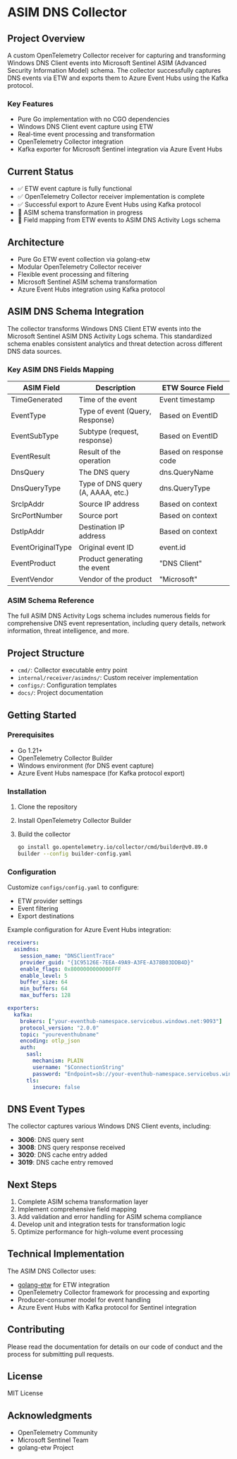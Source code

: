 # ASIM DNS Collector

## Project Overview

A custom OpenTelemetry Collector receiver for capturing and transforming Windows DNS Client events into Microsoft Sentinel ASIM (Advanced Security Information Model) schema. The collector successfully captures DNS events via ETW and exports them to Azure Event Hubs using the Kafka protocol.

### Key Features

- Pure Go implementation with no CGO dependencies
- Windows DNS Client event capture using ETW
- Real-time event processing and transformation
- OpenTelemetry Collector integration
- Kafka exporter for Microsoft Sentinel integration via Azure Event Hubs

## Current Status

- ✅ ETW event capture is fully functional
- ✅ OpenTelemetry Collector receiver implementation is complete
- ✅ Successful export to Azure Event Hubs using Kafka protocol
- 🔄 ASIM schema transformation in progress
- 🔄 Field mapping from ETW events to ASIM DNS Activity Logs schema

## Architecture

- Pure Go ETW event collection via golang-etw
- Modular OpenTelemetry Collector receiver
- Flexible event processing and filtering
- Microsoft Sentinel ASIM schema transformation
- Azure Event Hubs integration using Kafka protocol

## ASIM DNS Schema Integration

The collector transforms Windows DNS Client ETW events into the Microsoft Sentinel ASIM DNS Activity Logs schema. This standardized schema enables consistent analytics and threat detection across different DNS data sources.

### Key ASIM DNS Fields Mapping

| ASIM Field        | Description                       | ETW Source Field       |
| ----------------- | --------------------------------- | ---------------------- |
| TimeGenerated     | Time of the event                 | Event timestamp        |
| EventType         | Type of event (Query, Response)   | Based on EventID       |
| EventSubType      | Subtype (request, response)       | Based on EventID       |
| EventResult       | Result of the operation           | Based on response code |
| DnsQuery          | The DNS query                     | dns.QueryName          |
| DnsQueryType      | Type of DNS query (A, AAAA, etc.) | dns.QueryType          |
| SrcIpAddr         | Source IP address                 | Based on context       |
| SrcPortNumber     | Source port                       | Based on context       |
| DstIpAddr         | Destination IP address            | Based on context       |
| EventOriginalType | Original event ID                 | event.id               |
| EventProduct      | Product generating the event      | "DNS Client"           |
| EventVendor       | Vendor of the product             | "Microsoft"            |

### ASIM Schema Reference

The full ASIM DNS Activity Logs schema includes numerous fields for comprehensive DNS event representation, including query details, network information, threat intelligence, and more.

## Project Structure

- `cmd/`: Collector executable entry point
- `internal/receiver/asimdns/`: Custom receiver implementation
- `configs/`: Configuration templates
- `docs/`: Project documentation

## Getting Started

### Prerequisites

- Go 1.21+
- OpenTelemetry Collector Builder
- Windows environment (for DNS event capture)
- Azure Event Hubs namespace (for Kafka protocol export)

### Installation

1. Clone the repository
2. Install OpenTelemetry Collector Builder
3. Build the collector
   
   ```bash
   go install go.opentelemetry.io/collector/cmd/builder@v0.89.0
   builder --config builder-config.yaml
   ```

### Configuration

Customize `configs/config.yaml` to configure:

- ETW provider settings
- Event filtering
- Export destinations

Example configuration for Azure Event Hubs integration:

```yaml
receivers:
  asimdns:
    session_name: "DNSClientTrace"
    provider_guid: "{1C95126E-7EEA-49A9-A3FE-A378B03DDB4D}"
    enable_flags: 0x8000000000000FFF
    enable_level: 5
    buffer_size: 64
    min_buffers: 64
    max_buffers: 128

exporters:
  kafka:
    brokers: ["your-eventhub-namespace.servicebus.windows.net:9093"]
    protocol_version: "2.0.0"
    topic: "youreventhubname"
    encoding: otlp_json
    auth:
      sasl:
        mechanism: PLAIN
        username: "$ConnectionString"
        password: "Endpoint=sb://your-eventhub-namespace.servicebus.windows.net/;SharedAccessKeyName=Send;SharedAccessKey=yourkey;EntityPath=youreventhubname"
      tls:
        insecure: false
```

## DNS Event Types

The collector captures various Windows DNS Client events, including:

- **3006**: DNS query sent
- **3008**: DNS query response received
- **3020**: DNS cache entry added
- **3019**: DNS cache entry removed

## Next Steps

1. Complete ASIM schema transformation layer
2. Implement comprehensive field mapping
3. Add validation and error handling for ASIM schema compliance
4. Develop unit and integration tests for transformation logic
5. Optimize performance for high-volume event processing

## Technical Implementation

The ASIM DNS Collector uses:

- [golang-etw](https://github.com/0xrawsec/golang-etw) for ETW integration
- OpenTelemetry Collector framework for processing and exporting
- Producer-consumer model for event handling
- Azure Event Hubs with Kafka protocol for Sentinel integration

## Contributing

Please read the documentation for details on our code of conduct and the process for submitting pull requests.

## License

MIT License

## Acknowledgments

- OpenTelemetry Community
- Microsoft Sentinel Team
- golang-etw Project
